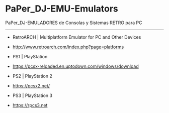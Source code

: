 # PaPer_DJ-EMU-Emulators
PaPer_DJ-EMULADORES de Consolas y Sistemas RETRO para PC

------------------------------------------------------------

* RetroARCH | Multiplatform Emulator for PC and Other Devices
- http://www.retroarch.com/index.php?page=platforms


* PS1 | PlayStation
- https://pcsx-reloaded.en.uptodown.com/windows/download


* PS2 | PlayStation 2
- https://pcsx2.net/


* PS3 | PlayStation 3
- https://rpcs3.net

